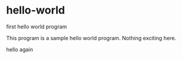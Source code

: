 # hello-world
first hello world program

This program is a sample hello world program. Nothing exciting here.

hello again

